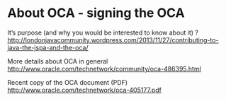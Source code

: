 # About OCA - signing the OCA

It’s purpose (and why you would be interested to know about it) ?
http://londonjavacommunity.wordpress.com/2013/11/27/contributing-to-java-the-jspa-and-the-oca/

More details about OCA in general
http://www.oracle.com/technetwork/community/oca-486395.html

Recent copy of the OCA document (PDF)
http://www.oracle.com/technetwork/oca-405177.pdf

